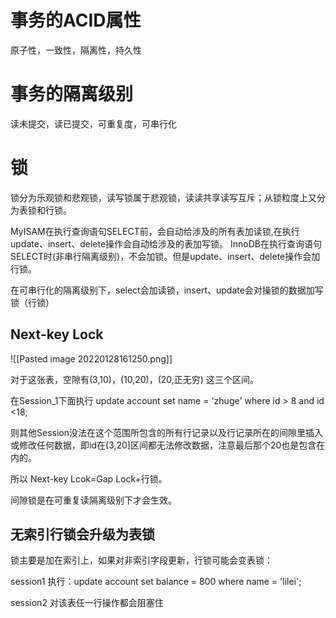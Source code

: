 # 事务的ACID属性
原子性，一致性，隔离性，持久性

# 事务的隔离级别
读未提交，读已提交，可重复度，可串行化

# 锁
锁分为乐观锁和悲观锁，读写锁属于悲观锁，读读共享读写互斥；从锁粒度上又分为表锁和行锁。

MyISAM在执行查询语句SELECT前，会自动给涉及的所有表加读锁,在执行update、insert、delete操作会自动给涉及的表加写锁。
InnoDB在执行查询语句SELECT时(非串行隔离级别)，不会加锁。但是update、insert、delete操作会加行锁。

在可串行化的隔离级别下，select会加读锁，insert、update会对操锁的数据加写锁（行锁）

## Next-key Lock
![[Pasted image 20220128161250.png]]

对于这张表，空隙有(3,10)，(10,20)，(20,正无穷) 这三个区间。

在Session_1下面执行 update account set name = 'zhuge' where id > 8 and id <18;

则其他Session没法在这个范围所包含的所有行记录以及行记录所在的间隙里插入或修改任何数据，即id在(3,20]区间都无法修改数据，注意最后那个20也是包含在内的。

所以 Next-key Lcok=Gap Lock+行锁。

间隙锁是在可重复读隔离级别下才会生效。

## 无索引行锁会升级为表锁

锁主要是加在索引上，如果对非索引字段更新，行锁可能会变表锁：

session1 执行：update account set balance = 800 where name = 'lilei';

session2 对该表任一行操作都会阻塞住


